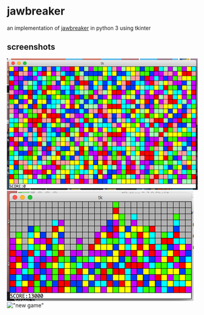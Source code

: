 # jawbreaker
an implementation of <a href='https://en.wikipedia.org/wiki/Jawbreaker_(Windows_Mobile_game)'>jawbreaker</a> in python 3 using tkinter

## screenshots
!["new game"](https://github.com/icicl/jawbreaker/raw/master/jawbreaker%20ss's/Screen%20Shot%202019-09-12%20at%2010.58.51%20PM.png)
!["new game"](https://github.com/icicl/jawbreaker/raw/master/jawbreaker%20ss's/Screen%20Shot%202019-09-12%20at%2011.01.58%20PM.png)
!["new game"](https://github.com/icicl/jawbreaker/raw/master/jawbreaker%20ss's/Screen%20Shot%202019-09-12%20at%2011.03.52%20PM.png)
